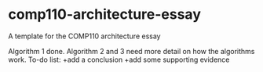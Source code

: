 # comp110-architecture-essay
A template for the COMP110 architecture essay

Algorithm 1 done. Algorithm 2 and 3 need more detail on how the algorithms work.
To-do list:
+add a conclusion 
+add some supporting evidence
